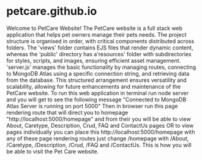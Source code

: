 # petcare.github.io
Welcome to PetCare Website!
The PetCare website is a full stack web application that helps pet owners manage their pets needs. The project structure is organised in order, with critical components distributed across folders. The 'views' folder contains EJS files that render dynamic content, whereas the 'public' directory has a'resources' folder with subdirectories for styles, scripts, and images, ensuring efficient asset management. 'server.js' manages the basic functionality by managing routes, connecting to MongoDB Atlas using a specific connection string, and retrieving data from the database. This structured arrangement ensures versatility and scalability, allowing for future enhancements and maintenance of the PetCare website.
To run this web application in terminal run node server and you will get to see the following message 
"Connected to MongoDB Atlas
Server is running on port 5000"
Then in browser run this page rendering route that will direct you to homepage "http://localhost:5000/homepage" and from their you will be able to view About, Caretype, Description, Crud, FAQ and ContactUs  pages OR to view pages individually you can place this http://localhost:5000/homepage with any of these page rendering routes just change /homepage with /About, /Caretype, /Description, /Crud, /FAQ and /ContactUs. 
This is how you will be able to visit the Pet Care website.





